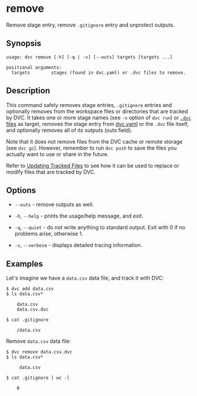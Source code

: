 # remove

Remove stage entry, remove `.gitignore` entry and unprotect outputs.

## Synopsis

```usage
usage: dvc remove [-h] [-q | -v] [--outs] targets [targets ...]

positional arguments:
  targets        stages (found in dvc.yaml) or .dvc files to remove.
```

## Description

This command safely removes stage entries, `.gitignore` entries and optionally
removes from the <abbr>workspace</abbr> files or directories that are tracked by
DVC. It takes one or more stage names (see `-n` option of `dvc run`) or
[`.dvc` files](/doc/user-guide/dvc-files-and-directories#dvc-files) as target,
removes the stage entry from
[dvc.yaml](/doc/user-guide/dvc-files-and-directories#dvcyaml-file) or the `.dvc`
file itself, and optionally removes all of its outputs (outs field).

Note that it does not remove files from the DVC cache or remote storage (see
`dvc gc`). However, remember to run `dvc push` to save the files you actually
want to use or share in the future.

Refer to [Updating Tracked Files](/doc/user-guide/updating-tracked-files) to see
how it can be used to replace or modify files that are tracked by DVC.

## Options

- `--outs` - remove outputs as well.

- `-h`, `--help` - prints the usage/help message, and exit.

- `-q`, `--quiet` - do not write anything to standard output. Exit with 0 if no
  problems arise, otherwise 1.

- `-v`, `--verbose` - displays detailed tracing information.

## Examples

Let's imagine we have a `data.csv` data file, and track it with DVC:

```dvc
$ dvc add data.csv
$ ls data.csv*

    data.csv
    data.csv.dvc

$ cat .gitignore

    /data.csv
```

Remove `data.csv` data file:

```dvc
$ dvc remove data.csv.dvc
$ ls data.csv*

     data.csv

$ cat .gitignore | wc -l

    0
```

